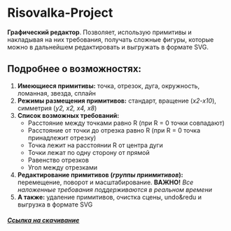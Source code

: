 # Risovalka-Project

**Графический редактор**. Позволяет, использую примитивы и накладывая на них требования, получать сложные фигуры, которые можно в дальнейшем редактировать и выгружать в формате SVG.

## Подробнее о возможностях:
   1. **Имеющиеся примитивы:** точка, отрезок, дуга, окружность, ломанная, звезда, сплайн
   2. **Режимы размещения примитивов:** стандарт, вращение (*x2-x10*), симметрия (*y2, x2, x4, x8*)
   3. **Список возможных требований:**
        * Расстояние между точками равно R (при R = 0 точки совпадают)
        * Расстояние от точки до отрезка равно R (при R = 0 точка принадлежит отрезку)
        * Точка лежит на расстоянии R от центра дуги
        * Точки лежат по одну сторону от прямой
        * Равенство отрезков
        * Угол между отрезками
   4. **Редактирование примитивов (***группы приимитивов***):** перемещение, поворот и масштабирование. **ВАЖНО!** *Все наложенные требования поддерживаются в реальном времени*
   5. **А также:** удаление примитивов, очистка сцены, undo&redu и выгрузка в формате SVG

##### [Ссылка на скачивание](https://drive.google.com/open?id=1sa77eF8EL80I2SewrPiCsgiSE7aqNxgz)
